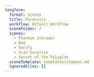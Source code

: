 ```yaml
---
longform:
  format: scenes
  title: Forensics
  workflow: Default Workflow
  sceneFolder: /
  scenes:
    - Phantom Intruder
    - Red
    - Verify
    - Scan Surprise
    - Secret of the Polyglot
  sceneTemplate: templates/chapter.md
  ignoredFiles: []
---
```

